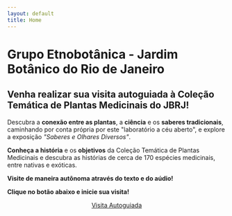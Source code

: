 ```yaml
---
layout: default 
title: Home
---
```

# Grupo Etnobotânica - Jardim Botânico do Rio de Janeiro

## Venha realizar sua visita autoguiada à Coleção Temática de Plantas Medicinais do JBRJ!

Descubra a **conexão entre as plantas**, a **ciência** e os **saberes tradicionais**, caminhando por conta própria por este "laboratório a céu aberto", e explore a exposição _"Saberes e Olhares Diversos"_.

**Conheça a história** e os **objetivos** da Coleção Temática de Plantas Medicinais e descubra as histórias de cerca de 170 espécies medicinais, entre nativas e exóticas.

**Visite de maneira autônoma através do texto e do aúdio!** 

**Clique no botão abaixo e inicie sua visita!**

<p style="text-align: center;">
    <a href="{{ site.baseurl }}/visite/" class="button-primary">Visita Autoguiada</a>
</p>
